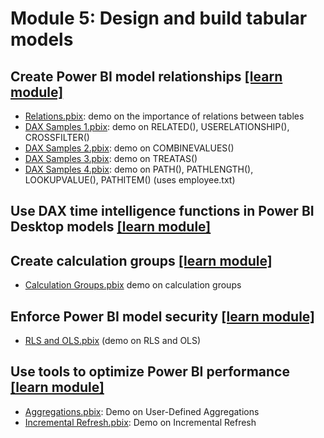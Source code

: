 # Module 5: Design and build tabular models

## Create Power BI model relationships [[learn module]](https://learn.microsoft.com/training/modules/create-power-bi-model-relationships)

- [Relations.pbix](/demo/Module-05-assets/Relations.pbix): demo on the importance of relations between tables
- [DAX Samples 1.pbix](/demo/Module-05-assets/DAX%20Samples%201.pbix): demo on RELATED(), USERELATIONSHIP(), CROSSFILTER()
- [DAX Samples 2.pbix](/demo/Module-05-assets/DAX%20Samples%201.pbix): demo on COMBINEVALUES()
- [DAX Samples 3.pbix](/demo/Module-05-assets/DAX%20Samples%201.pbix): demo on TREATAS()
- [DAX Samples 4.pbix](/demo/Module-05-assets/DAX%20Samples%201.pbix): demo on PATH(), PATHLENGTH(), LOOKUPVALUE(), PATHITEM() (uses employee.txt)

## Use DAX time intelligence functions in Power BI Desktop models [[learn module]](https://learn.microsoft.com/training/modules/dax-power-bi-time-intelligence)

## Create calculation groups [[learn module]](https://learn.microsoft.com/training/modules/create-calculation-groups)

- [Calculation Groups.pbix](/demo/Module-05-assets/Calculation%20Groups.pbix) demo on calculation groups

## Enforce Power BI model security [[learn module]](https://learn.microsoft.com/training/modules/enforce-power-bi-model-security)

- [RLS and OLS.pbix](/demo/Module-05-assets/RLS%20and%20OLS.pbix) (demo on RLS and OLS)

## Use tools to optimize Power BI performance [[learn module]](https://learn.microsoft.com/training/modules/use-tools-optimize-power-bi-performance)

- [Aggregations.pbix](/demo/Module-05-assets/Aggregations.pbix): Demo on User-Defined Aggregations
- [Incremental Refresh.pbix](/demo/Module-05-assets/Incremental%20Refresh.pbix): Demo on Incremental Refresh

